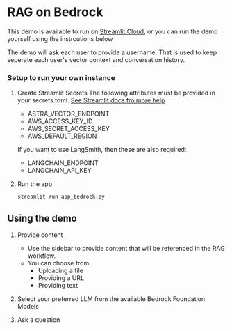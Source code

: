 # RAG on Bedrock

This demo is available to run on [Streamlit Cloud](https://aws-summit-sydney-2024-demo.streamlit.app), or you can run the demo yourself using the instrcutions below

The demo will ask each user to provide a username. That is used to keep seperate each user's vector context and conversation history.



### Setup to run your own instance

1. Create Streamlit Secrets
The following attributes must be provided in your secrets.toml.
[See Streamlit docs fro more help](https://docs.streamlit.io/develop/concepts/connections/secrets-management)

    - ASTRA_VECTOR_ENDPOINT
    - AWS_ACCESS_KEY_ID
    - AWS_SECRET_ACCESS_KEY
    - AWS_DEFAULT_REGION

    If you want to use LangSmith, then these are also required:

    - LANGCHAIN_ENDPOINT
    - LANGCHAIN_API_KEY

2. Run the app

    `streamlit run app_bedrock.py`



## Using the demo

1. Provide content

    - Use the sidebar to provide content that will be referenced in the RAG workflow.
    - You can choose from:
        - Uploading a file
        - Providing a URL 
        - Providing text

2. Select your preferred LLM from the available Bedrock Foundation Models

3. Ask a question